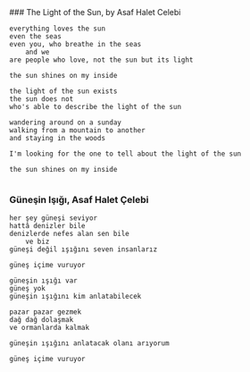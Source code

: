 <style> #content { width: inherit !important; } </style>
<div style="float:left">
### The Light of the Sun, by Asaf Halet Celebi

```
everything loves the sun
even the seas
even you, who breathe in the seas
    and we
are people who love, not the sun but its light

the sun shines on my inside

the light of the sun exists
the sun does not
who's able to describe the light of the sun

wandering around on a sunday
walking from a mountain to another
and staying in the woods

I'm looking for the one to tell about the light of the sun

the sun shines on my inside
```

</div><div style="float: left">

### Güneşin Işığı, Asaf Halet Çelebi

```
her şey güneşi seviyor
hattâ denizler bile
denizlerde nefes alan sen bile
    ve biz
güneşi değil ışığını seven insanlarız

güneş içime vuruyor

güneşin ışığı var
güneş yok
güneşin ışığını kim anlatabilecek

pazar pazar gezmek
dağ dağ dolaşmak
ve ormanlarda kalmak

güneşin ışığını anlatacak olanı arıyorum

güneş içime vuruyor
```
</div>
